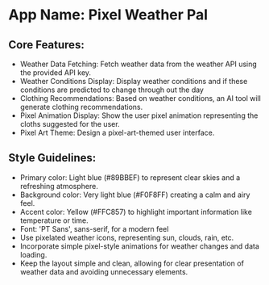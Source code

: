 # **App Name**: Pixel Weather Pal

## Core Features:

- Weather Data Fetching: Fetch weather data from the weather API using the provided API key.
- Weather Conditions Display: Display weather conditions and if these conditions are predicted to change through out the day
- Clothing Recommendations: Based on weather conditions, an AI tool will generate clothing recommendations.
- Pixel Animation Display: Show the user pixel animation representing the cloths suggested for the user.
- Pixel Art Theme: Design a pixel-art-themed user interface.

## Style Guidelines:

- Primary color: Light blue (#89BBEF) to represent clear skies and a refreshing atmosphere.
- Background color: Very light blue (#F0F8FF) creating a calm and airy feel.
- Accent color: Yellow (#FFC857) to highlight important information like temperature or time.
- Font: 'PT Sans', sans-serif,  for a modern feel
- Use pixelated weather icons, representing sun, clouds, rain, etc.
- Incorporate simple pixel-style animations for weather changes and data loading.
- Keep the layout simple and clean, allowing for clear presentation of weather data and avoiding unnecessary elements.